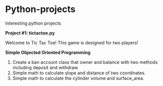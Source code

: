 # Python-projects
Interesting python projects


**Project #1: tictactoe.py**

Welcome to Tic Tac Toe! 
This game is designed for two players!



**Simple Objected Oriented Programming**
1. Create a ban account class that owner and balance with two methods including deposit and withdraw. 
2. Simple math to calculate slope and distance of two coordinates. 
3. Simple math to calculate the cylinder volume and surface_area. 
